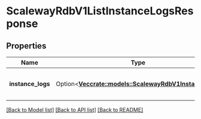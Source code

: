 # ScalewayRdbV1ListInstanceLogsResponse

## Properties

Name | Type | Description | Notes
------------ | ------------- | ------------- | -------------
**instance_logs** | Option<[**Vec<crate::models::ScalewayRdbV1InstanceLog>**](scaleway.rdb.v1.InstanceLog.md)> | Available logs in a given instance | [optional]

[[Back to Model list]](../README.md#documentation-for-models) [[Back to API list]](../README.md#documentation-for-api-endpoints) [[Back to README]](../README.md)


